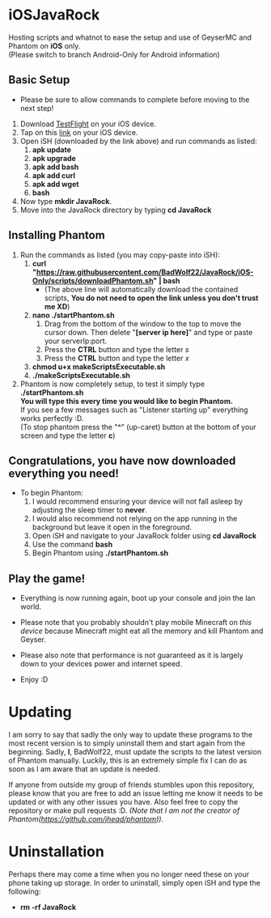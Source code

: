 # iOSJavaRock
Hosting scripts and whatnot to ease the setup and use of GeyserMC and Phantom on **iOS** only.  
(Please switch to branch Android-Only for Android information)

## Basic Setup
* Please be sure to allow commands to complete before moving to the next step!  
  
1. Download [TestFlight](https://apps.apple.com/us/app/testflight/id899247664) on your iOS device.
1. Tap on this [link](https://testflight.apple.com/join/97i7KM8O) on your iOS device.
1. Open iSH (downloaded by the link above) and run commands as listed:
   1. **apk update**
   1. **apk upgrade**
   1. **apk add bash**
   1. **apk add curl**
   1. **apk add wget**
   1. **bash**
1. Now type **mkdir JavaRock**.
1. Move into the JavaRock directory by typing **cd JavaRock**

## Installing Phantom

1. Run the commands as listed (you may copy-paste into iSH):
   1. **curl "https://raw.githubusercontent.com/BadWolf22/JavaRock/iOS-Only/scripts/downloadPhantom.sh" | bash**  
      * (The above line will automatically download the contained scripts, **You do not need to open the link unless you don't trust me XD**)
   1. **nano ./startPhantom.sh**
      1. Drag from the bottom of the window to the top to move the cursor down. Then delete "**[server ip here]**" and type or paste your serverIp:port.
      1. Press the **CTRL** button and type the letter *s*
      1. Press the **CTRL** button and type the letter *x*
   1. **chmod u+x makeScriptsExecutable.sh**
   1. **./makeScriptsExecutable.sh**
1. Phantom is now completely setup, to test it simply type **./startPhantom.sh**  
   **You will type this every time you would like to begin Phantom.**  
   If you see a few messages such as "Listener starting up" everything works perfectly :D.  
   (To stop phantom press the "**^**" (up-caret) button at the bottom of your screen and type the letter **c**)

## Congratulations, you have now downloaded everything you need!

* To begin Phantom:
   1. I would recommend ensuring your device will not fall asleep by adjusting the sleep timer to **never**.
   1. I would also recommend not relying on the app running in the background but leave it open in the foreground.
   1. Open iSH and navigate to your JavaRock folder using **cd JavaRock** 
   1. Use the command **bash**
   1. Begin Phantom using **./startPhantom.sh**

## Play the game!
* Everything is now running again, boot up your console and join the lan world.
* Please note that you probably shouldn't play mobile Minecraft on *this device* because Minecraft might eat all the memory and kill Phantom and Geyser.
* Please also note that performance is not guaranteed as it is largely down to your devices power and internet speed.

* Enjoy :D

# Updating
I am sorry to say that sadly the only way to update these programs to the most recent version is to simply uninstall them and start again from the beginning. Sadly, **I**, BadWolf22, must update the scripts to the latest version of Phantom manually. Luckily, this is an extremely simple fix I can do as soon as I am aware that an update is needed.

If anyone from outside my group of friends stumbles upon this repository, please know that you are free to add an issue letting me know it needs to be updated or with any other issues you have. Also feel free to copy the repository or make pull requests :D. *(Note that I am not the creator of Phantom(https://github.com/jhead/phantom))*.

# Uninstallation
Perhaps there may come a time when you no longer need these on your phone taking up storage. In order to uninstall, simply open iSH and type the following:
* **rm -rf JavaRock**
